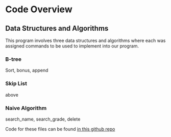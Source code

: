 # Code Overview

## Data Structures and Algorithms
This program involves three data structures and algorithms where each was assigned commands to be used to implement into our program.

### B-tree
Sort, bonus, append
### Skip List
above
### Naive Algorithm
search_name, search_grade, delete

Code for these files can be found [in this github repo](https://github.com/ernolfur/CSC212GradeBook/tree/main/Complete_Program)
